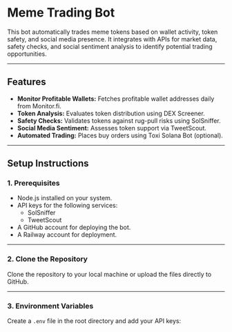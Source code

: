 # Meme Trading Bot

This bot automatically trades meme tokens based on wallet activity, token safety, and social media presence. It integrates with APIs for market data, safety checks, and social sentiment analysis to identify potential trading opportunities.

---

## **Features**
- **Monitor Profitable Wallets:** Fetches profitable wallet addresses daily from Monitor.fi.
- **Token Analysis:** Evaluates token distribution using DEX Screener.
- **Safety Checks:** Validates tokens against rug-pull risks using SolSniffer.
- **Social Media Sentiment:** Assesses token support via TweetScout.
- **Automated Trading:** Places buy orders using Toxi Solana Bot (optional).

---

## **Setup Instructions**

### **1. Prerequisites**
- Node.js installed on your system.
- API keys for the following services:
  - SolSniffer
  - TweetScout
- A GitHub account for deploying the bot.
- A Railway account for deployment.

---

### **2. Clone the Repository**
Clone the repository to your local machine or upload the files directly to GitHub.

---

### **3. Environment Variables**
Create a `.env` file in the root directory and add your API keys:

